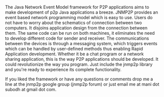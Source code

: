 The Java Network Event Model framework for P2P applications aims to make development of p2p Java applications a breeze. JNMP2P provides an event based network programming model which is easy to use.
Users do not have to worry about the schematics of connection between two computers. It disjoins application design from the connection between them.
The same code can be run on both machines, it eliminates the need to develop different code for sender and receiver.
The communications between the devices is through a messaging system, which triggers events which can be handled by user-defined methods thus enabling Rapid Application development. Whether it be a chat program or a network sharing application, this is the way P2P applications should be developed. It could revolutionize the way you program. Just include the jnmp2p library and you're ready to experience its complete functionality.

If you liked the framework or have any questions or comments drop me a line at the jnmp2p google group (jnmp2p forum) or just email me at mani dot subodh at gmail dot com.